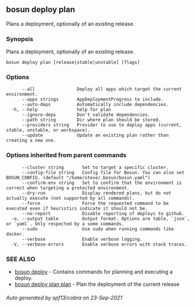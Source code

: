 ## bosun deploy plan

Plans a deployment, optionally of an existing release.

### Synopsis

Plans a deployment, optionally of an existing release.

```
bosun deploy plan [release|stable|unstable] [flags]
```

### Options

```
      --all                Deploy all apps which target the current environment.
      --apps strings       AppDeploymentProgress to include.
      --auto-deps          Automatically include dependencies.
  -h, --help               help for plan
      --ignore-deps        Don't validate dependencies.
      --path string        Dir where plan should be stored.
      --providers string   Provider to use to deploy apps (current, stable, unstable, or workspace).
      --update             Update an existing plan rather than creating a new one.
```

### Options inherited from parent commands

```
      --cluster string       Set to target a specific cluster.
      --config-file string   Config file for Bosun. You can also set BOSUN_CONFIG. (default "/home/steve/.bosun/bosun.yaml")
      --confirm-env string   Set to confirm that the environment is correct when targeting a protected environment.
      --dry-run              Display rendered plans, but do not actually execute (not supported by all commands).
      --force                Force the requested command to be executed even if heuristics indicate it should not be.
      --no-report            Disable reporting of deploys to github.
  -o, --output table         Output format. Options are table, `json`, or `yaml`. Only respected by a some commands.
      --sudo                 Use sudo when running commands like docker.
      --verbose              Enable verbose logging.
  -V, --verbose-errors       Enable verbose errors with stack traces.
```

### SEE ALSO

* [bosun deploy](bosun_deploy.md)	 - Contains commands for planning and executing a deploy.
* [bosun deploy plan plan](bosun_deploy_plan_plan.md)	 - Plan the deployment of the current release

###### Auto generated by spf13/cobra on 23-Sep-2021
